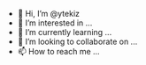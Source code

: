 - 👋 Hi, I’m @ytekiz
- 👀 I’m interested in ...
- 🌱 I’m currently learning ...
- 💞️ I’m looking to collaborate on ...
- 📫 How to reach me ...

<!---
ytekiz/ytekiz is a ✨ special ✨ repository because its `README.md` (this file) appears on your GitHub profile.
You can click the Preview link to take a look at your changes.
--->
